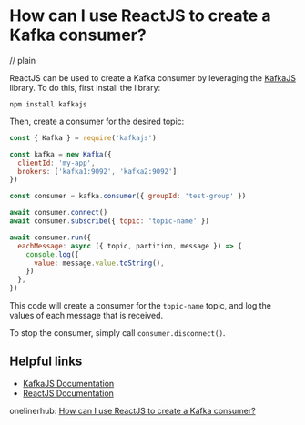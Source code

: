 # How can I use ReactJS to create a Kafka consumer?
// plain

ReactJS can be used to create a Kafka consumer by leveraging the [KafkaJS](https://kafkajs.org/) library. To do this, first install the library:

```
npm install kafkajs
```

Then, create a consumer for the desired topic:

```javascript
const { Kafka } = require('kafkajs')

const kafka = new Kafka({
  clientId: 'my-app',
  brokers: ['kafka1:9092', 'kafka2:9092']
})

const consumer = kafka.consumer({ groupId: 'test-group' })

await consumer.connect()
await consumer.subscribe({ topic: 'topic-name' })

await consumer.run({
  eachMessage: async ({ topic, partition, message }) => {
    console.log({
      value: message.value.toString(),
    })
  },
})
```

This code will create a consumer for the `topic-name` topic, and log the values of each message that is received.

To stop the consumer, simply call `consumer.disconnect()`.

## Helpful links

- [KafkaJS Documentation](https://kafkajs.org/docs)
- [ReactJS Documentation](https://reactjs.org/docs/getting-started.html)

onelinerhub: [How can I use ReactJS to create a Kafka consumer?](https://onelinerhub.com/reactjs/how-can-i-use-reactjs-to-create-a-kafka-consumer)